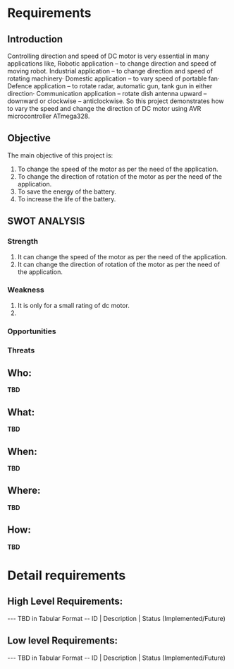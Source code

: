 # Requirements
## Introduction
 Controlling direction and speed of DC motor is very essential in many applications like, Robotic application – to change direction and speed of moving robot. Industrial application – to change direction and speed of rotating machinery· Domestic application – to vary speed of portable fan· Defence application – to rotate radar, automatic gun, tank gun in either direction· Communication application – rotate dish antenna upward – downward or clockwise – anticlockwise. 
  So this project demonstrates how to vary the speed and change the direction of DC motor using AVR microcontroller ATmega328.

## Objective
The main objective of this project is:
1. To change the speed of the motor as per the need of the application.
2. To change the direction of rotation of the motor as per the need of the application.
3. To save the energy of the battery.
4. To increase the life of the battery.

## SWOT ANALYSIS
### Strength
1. It can change the speed of the motor as per the need of the application.
2. It can change the direction of rotation of the motor as per the need of the application.
### Weakness
1. It is only for a small rating of dc motor.
2. 

### Opportunities

### Threats
## Who:

**TBD**

## What:

**TBD**

## When:

**TBD**

## Where:

**TBD**

## How:

**TBD**

# Detail requirements
## High Level Requirements:
--- TBD in Tabular Format 
-- ID | Description | Status (Implemented/Future)


##  Low level Requirements:
--- TBD in Tabular Format 
-- ID | Description | Status (Implemented/Future)
